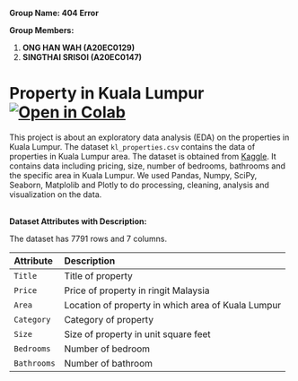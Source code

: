 **Group Name: 404 Error**

**Group Members:**
1. **ONG HAN WAH (A20EC0129)**
2. **SINGTHAI SRISOI (A20EC0147)**

# Property in Kuala Lumpur  [![Open in Colab](https://img.shields.io/static/v1?label=&message=Open%20in%20Colab&labelColor=grey&color=blue&logo=google-colab)](https://colab.research.google.com/github/drshahizan/Python_EDA/blob/main/Malaysia%20EDA/404%20Error/404_Error_Assignment_Pandas.ipynb)

This project is about an exploratory data analysis (EDA) on the properties in Kuala Lumpur. The dataset ```kl_properties.csv``` contains the data of properties in Kuala Lumpur area. The dataset is obtained from [Kaggle](https://www.kaggle.com/datasets/thajegan76/real-estate-kuala-lumpur-malaysia). It contains data including pricing, size, number of bedrooms, bathrooms and the specific area in Kuala Lumpur. We used Pandas, Numpy, SciPy, Seaborn, Matplolib and Plotly to do processing, cleaning, analysis and visualization on the data.<br><br>

__Dataset Attributes with Description:__ <br>

The dataset has 7791 rows and 7 columns.

|Attribute|Description|
|:--------|:----------|
|`Title`|Title of property|
|`Price`|Price of property in ringit Malaysia|
|`Area`|Location of property in which area of Kuala Lumpur|
|`Category`|Category of property|
|`Size`|Size of property in unit square feet|
|`Bedrooms`|Number of bedroom|
|`Bathrooms`|Number of bathroom|
